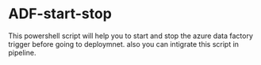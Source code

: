 # ADF-start-stop

This powershell script will help you to start and stop the azure data factory trigger before going to deploymnet. also you can intigrate this script in pipeline.
